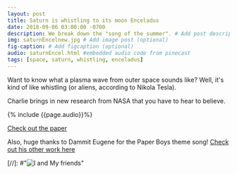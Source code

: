 ```yaml
---
layout: post
title: Saturn is whistling to its moon Enceladus
date: 2018-09-06 03:00:00 -0700
description: We break down the "song of the summer". # Add post description (optional)
img: saturnEncelnew.jpg # Add image post (optional)
fig-caption: # Add figcaption (optional)
audio: saturnEncel.html #embedded audio code from pinecast
tags: [space, saturn, whistling, enceladus]
---
```

Want to know what a plasma wave from outer space sounds like? Well, it's kind of like whistling (or aliens, according to Nikola Tesla). 

Charlie brings in new research from NASA that you have to hear to believe. 

{% include {{page.audio}}%}

[Check out the paper](https://agupubs.onlinelibrary.wiley.com/doi/abs/10.1029/2018GL078130)

Also, huge thanks to Dammit Eugene for the Paper Boys theme song! [Check out his other work here](https://soundcloud.com/dammit-eugene/tracks)

[//]: #"![I and My friends]({{site.baseurl}}/assets/img/marsRadar.jpg)"
